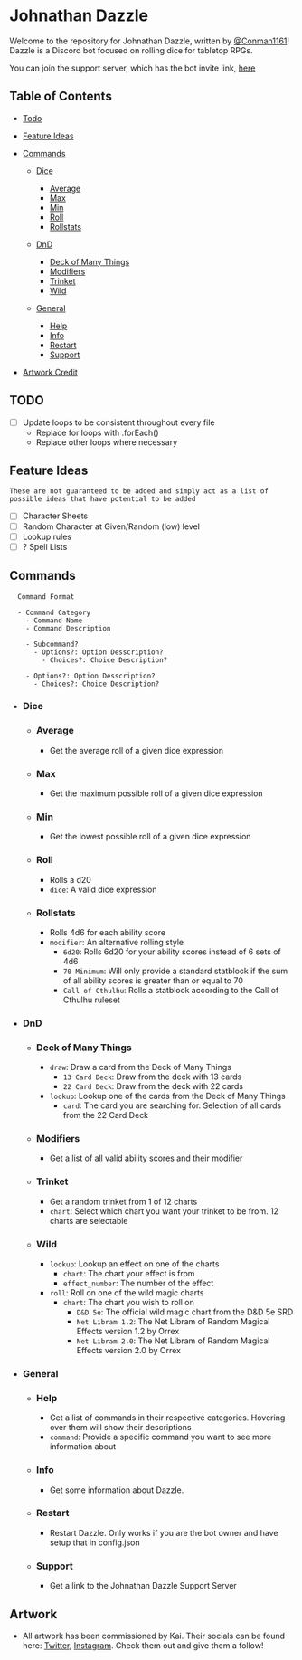 # Johnathan Dazzle

Welcome to the repository for Johnathan Dazzle, written by [@Conman1161](https://twitter.com/conman1161)! Dazzle is a Discord bot focused on rolling dice for tabletop RPGs.

You can join the support server, which has the bot invite link, [here](https://discord.gg/ZUJAMnh)

## Table of Contents

- [Todo](#todo)

- [Feature Ideas](#feature-ideas)

- [Commands](#Commands)

  - [Dice](#Dice)
    - [Average](#Average)
    - [Max](#Max)
    - [Min](#Min)
    - [Roll](#Roll)
    - [Rollstats](#Rollstats)

  - [DnD](#DnD)
    - [Deck of Many Things](#Deck%20of%20Many%20Things)
    - [Modifiers](#modifiers)
    - [Trinket](#trinket)
    - [Wild](#wild)

  - [General](#General)
    - [Help](#help)
    - [Info](#info)
    - [Restart](#restart)
    - [Support](#support)

- [Artwork Credit](#Artwork)

## TODO

- [ ] Update loops to be consistent throughout every file
  - Replace for loops with .forEach()
  - Replace other loops where necessary

## Feature Ideas

    These are not guaranteed to be added and simply act as a list of possible ideas that have potential to be added

- [ ] Character Sheets
- [ ] Random Character at Given/Random (low) level
- [ ] Lookup rules
- [ ] ? Spell Lists

## Commands

      Command Format

      - Command Category
        - Command Name
        - Command Description
        
        - Subcommand?
          - Options?: Option Desscription?
            - Choices?: Choice Description? 
          
        - Options?: Option Desscription?
          - Choices?: Choice Description?

- ### Dice

    - ### Average

      - Get the average roll of a given dice expression
    - ### Max

      - Get the maximum possible roll of a given dice expression

   - ### Min

        - Get the lowest possible roll of a given dice expression

   - ### Roll

      - Rolls a d20
      - `dice`: A valid dice expression

  - ### Rollstats
  
    -  Rolls 4d6 for each ability score
    - `modifier`: An alternative rolling style
      - `6d20`: Rolls 6d20 for your ability scores instead of 6 sets of 4d6
      - `70 Minimum`: Will only provide a standard statblock if the sum of all ability scores is greater than or equal to 70
      - `Call of Cthulhu`: Rolls a statblock according to the Call of Cthulhu ruleset
  
- ### DnD

  - ### Deck of Many Things

    - `draw`: Draw a card from the Deck of Many Things
      - `13 Card Deck`: Draw from the deck with 13 cards
      - `22 Card Deck`: Draw from the deck with 22 cards
    - `lookup`: Lookup one of the cards from the Deck of Many Things
      - `card`: The card you are searching for. Selection of all cards from the 22 Card Deck

  - ### Modifiers

    - Get a list of all valid ability scores and their modifier
  
  - ### Trinket

    - Get a random trinket from 1 of 12 charts
    - `chart`: Select which chart you want your trinket to be from. 12 charts are selectable

  - ### Wild

    - `lookup`: Lookup an effect on one of the charts
      - `chart`: The chart your effect is from
      - `effect_number`: The number of the effect
    - `roll`: Roll on one of the wild magic charts
      - `chart`: The chart you wish to roll on
        - `D&D 5e`: The official wild magic chart from the D&D 5e SRD
        - `Net Libram 1.2`: The Net Libram of Random Magical Effects version 1.2 by Orrex
        - `Net Libram 2.0`: The Net Libram of Random Magical Effects version 2.0 by Orrex
  
- ### General
  
  - ### Help
    - Get a list of commands in their respective categories. Hovering over them will show their descriptions
    - `command`: Provide a specific command you want to see more information about

  - ### Info
    - Get some information about Dazzle.

  - ### Restart
    - Restart Dazzle. Only works if you are the bot owner and have setup that in config.json

  - ### Support
    - Get a link to the Johnathan Dazzle Support Server

## Artwork

- All artwork has been commissioned by Kai. Their socials can be found here: [Twitter](https://twitter.com/ckttle_), [Instagram](https://instagram.com/ckttle). Check them out and give them a follow!
